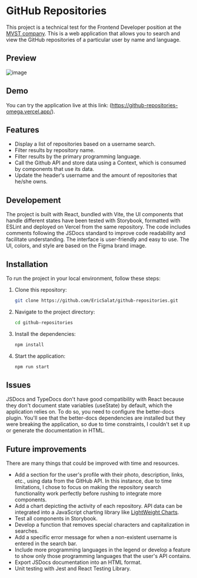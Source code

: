 # GitHub Repositories

This project is a technical test for the Frontend Developer position at the [MVST company](https://www.mvst.co/home). This is a web application that allows you to search and view the GitHub repositories of a particular user by name and language.

## Preview

![image](https://github.com/EricSalat/github-repositories/assets/70376693/987ebf4f-329b-43e3-8a57-b2426ada7298)

## Demo

You can try the application live at this link: (https://github-repositories-omega.vercel.app/).

## Features

- Display a list of repositories based on a username search.
- Filter results by repository name.
- Filter results by the primary programming language.
- Call the Github API and store data using a Context, which is consumed by components that use its data.
- Update the header's username and the amount of repositories that he/she owns.

## Developement

The project is built with React, bundled with Vite, the UI components that handle different states have been tested with Storybook, formatted with ESLint and deployed on Vercel from the same repository.
The code includes comments following the JSDocs standard to improve code readability and facilitate understanding. The interface is user-friendly and easy to use. The UI, colors, and style are based on the Figma brand image.

## Installation

To run the project in your local environment, follow these steps:

1. Clone this repository:

   ```bash
   git clone https://github.com/EricSalat/github-repositories.git

2. Navigate to the project directory:

   ```bash
   cd github-repositories
   ```

3. Install the dependencies:

   ```bash
   npm install
   ```

3. Start the application:

   ```bash
   npm run start
   ```

## Issues

JSDocs and TypeDocs don't have good compatibility with React because they don't document state variables (useState) by default, which the application relies on. To do so, you need to configure the better-docs plugin. You'll see that the better-docs dependencies are installed but they were breaking the application, so due to time constraints, I couldn't set it up or generate the documentation in HTML.

## Future improvements

There are many things that could be improved with time and resources.

- Add a section for the user's profile with their photo, description, links, etc., using data from the GitHub API. In this instance, due to time limitations, I chose to focus on making the repository search functionality work perfectly before rushing to integrate more components.
- Add a chart depicting the activity of each repository. API data can be integrated into a JavaScript charting library like [LightWeight Charts](https://www.tradingview.com/lightweight-charts/).
- Test all components in Storybook.
- Develop a function that removes special characters and capitalization in searches.
- Add a specific error message for when a non-existent username is entered in the search bar.
- Include more programming languages in the legend or develop a feature to show only those programming languages that the user's API contains.
- Export JSDocs documentation into an HTML format.
- Unit testing with Jest and React Testing Library.
